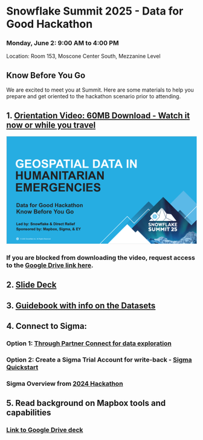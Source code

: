 # Snowflake Summit 2025 - Data for Good Hackathon
### Monday, June 2: 9:00 AM to 4:00 PM
 Location: Room 153, Moscone Center South, Mezzanine Level

## Know Before You Go
We are excited to meet you at Summit. Here are some materials to help you prepare and get oriented to the hackathon scenario prior to attending. 

## 1. [Orientation Video: 60MB Download - Watch it now or while you travel](https://github.com/sfc-gh-mjohnson/summit-2025-hackathon/blob/main/assets/KnowBeforeYouGo-OrientationVideo.mp4)
[![Watch the video](https://github.com/sfc-gh-mjohnson/summit-2025-hackathon/blob/f9894ef35d53b573742be0334758baadb1cdabf7/assets/Hackathon_Orientation.png)](https://github.com/sfc-gh-mjohnson/summit-2025-hackathon/blob/f9894ef35d53b573742be0334758baadb1cdabf7/assets/KnowBeforeYouGo-OrientationVideo.mp4)

### If you are blocked from downloading the video, request access to the [Google Drive link here](https://drive.google.com/file/d/1hEg672U4XD4CrgbLEGtRcL10mxw-GfyX/view?usp=drive_link).

## 2. [Slide Deck](https://github.com/sfc-gh-mjohnson/summit-2025-hackathon/blob/main/assets/Summit%2025%20Hackathon%20KBYG.pdf)

## 3. [Guidebook with info on the Datasets](https://github.com/sfc-gh-mjohnson/summit-2025-hackathon/blob/main/assets/Snowflake%20Data%20for%20Good%20-%20Summit%202025%20Hackathon%20Guidebook.md)

## 4. Connect to Sigma:
### Option 1: [Through Partner Connect for data exploration](https://docs.snowflake.com/en/user-guide/ecosystem-partner-connect)
### Option 2: Create a Sigma Trial Account for write-back - [Sigma Quickstart](https://quickstarts.sigmacomputing.com/guide/partner_snowflake_summit_hackathon_2024/index.html?index=..%2F..index#0)

### Sigma Overview from [2024 Hackathon](https://quickstarts.sigmacomputing.com/guide/security_snowflake_keypair_rotation/index.html?index=..%2F..index#0)

## 5. Read background on Mapbox tools and capabilities
### [Link to Google Drive deck](https://docs.google.com/presentation/d/1Nsets66awGCvOzL_1aObonEHN9oqJxHxHP46-7aedYo/edit?slide=id.g2bff250472a_1_3#slide=id.g2bff250472a_1_3)

